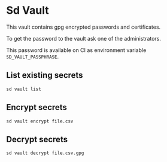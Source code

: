 # Sd Vault

This vault contains gpg encrypted passwords and certificates.

To get the password to the vault ask one of the administrators.

This password is available on CI as environment variable `SD_VAULT_PASSPHRASE`.

## List existing secrets

```
sd vault list
```

## Encrypt secrets

```
sd vault encrypt file.csv
```

## Decrypt secrets

```
sd vault decrypt file.csv.gpg
```
    